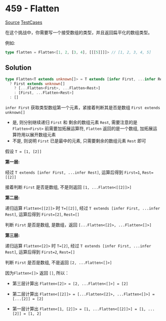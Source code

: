 # 459 - Flatten

[Source](https://github.com/lybenson/ts-checker/blob/master/src/459-medium-flatten/template.ts) [TestCases]((https://github.com/lybenson/ts-checker/blob/master/src/459-medium-flatten/test-cases.ts))

在这个挑战中，你需要写一个接受数组的类型，并且返回扁平化的数组类型。

例如:

```ts
type flatten = Flatten<[1, 2, [3, 4], [[[5]]]]> // [1, 2, 3, 4, 5]
```

## Solution

```ts
type Flatten<T extends unknown[]> = T extends [infer First, ...infer Rest]
  ? First extends unknown[]
    ? [...Flatten<First>, ...Flatten<Rest>]
    : [First, ...Flatten<Rest>]
  : []
```

`infer First` 获取类型数组第一个元素，紧接着判断其是否是数组 `First extends unknown[]`

- 是, 则分别继续递归 `First` 和 剩余的数组元素 `Rest`, 需要注意的是 `Flatten<First>` 前需要加拓展运算符, `Flatten` 返回的是一个数组, 加拓展运算符用以展开数组元素
- 不是, 则说明 `First` 已是最中的元素, 只需要剩余的数组元素 `Rest` 即可

假设 `T = [1, [2]]`

**第一层:**

经过 `T extends [infer First, ...infer Rest]`, 运算后得到 `First=1`, `Rest=[[2]]`

接着判断 `First` 是否是数组, 不是则返回 `[1, ...Flatten<[[2]]>]`

**第二层:**

递归运算 `Flatten<[[2]]>` 时 `T=[[2]]`, 经过 `T extends [infer First, ...infer Rest]`, 运算后得到 `First=[2]`, `Rest=[]`

判断 `First` 是否是数组, 是数组，返回 `[...Flatten<[2]>, ...Flatten<[]>]`

**第三层:**

递归运算 `Flatten<[2]>` 时 `T=[2]`, 经过 `T extends [infer First, ...infer Rest]`, 运算后得到 `First=2`, `Rest=[]`

判断 `First` 是否是数组, 不是返回 `[2, ...Flatten<[]>]`

因为`Flatten<[]>` 返回 `[]`, 所以：

- 第三层计算出 `Flatten<[2]> = [2, ...Flatten<[]>] = [2]`

- 第二层计算出 `Flatten<[[2]]> = [...Flatten<[2]>, ...Flatten<[]>] = [...[2]] = [2]`

- 第一层计算出 `Flatten<[1, [2]]> = [1, ...Flatten<[[2]]>] = [1, ...[2]] = [1, 2]`
